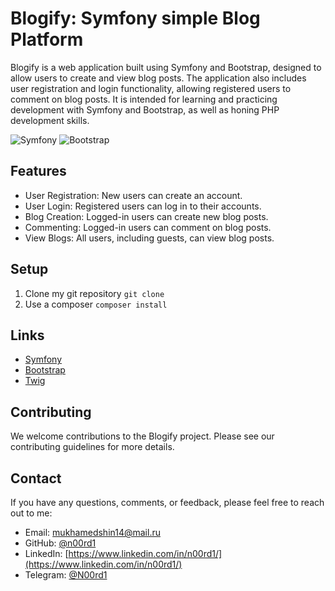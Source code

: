 # Blogify: Symfony simple Blog Platform
Blogify is a web application built using Symfony and Bootstrap, designed to allow users to create and view blog posts. The application also includes user registration and login functionality, allowing registered users to comment on blog posts. It is intended for learning and practicing development with Symfony and Bootstrap, as well as honing PHP development skills.


![Symfony](https://symfony.com/logos/symfony_black_03.png)
![Bootstrap](https://getbootstrap.com/docs/5.0/assets/img/bootstrap-icons.png)


## Features

- User Registration: New users can create an account.
- User Login: Registered users can log in to their accounts.
- Blog Creation: Logged-in users can create new blog posts.
- Commenting: Logged-in users can comment on blog posts.
- View Blogs: All users, including guests, can view blog posts.

## Setup

1. Clone my git repository `git clone`
2. Use a composer `composer install`

## Links

- [Symfony](https://symfony.com/)
- [Bootstrap](https://getbootstrap.com/)
- [Twig](https://twig.symfony.com/)

## Contributing

We welcome contributions to the Blogify project. Please see our contributing guidelines for more details.

## Contact

If you have any questions, comments, or feedback, please feel free to reach out to me:

- Email: [mukhamedshin14@mail.ru](mailto:mukhamedshin14@mail.ru)
- GitHub: [@n00rd1](https://github.com/n00rd1)
- LinkedIn: [https://www.linkedin.com/in/n00rd1/](https://www.linkedin.com/in/n00rd1/)
- Telegram: [@N00rd1](https://t.me/N00rd1)

